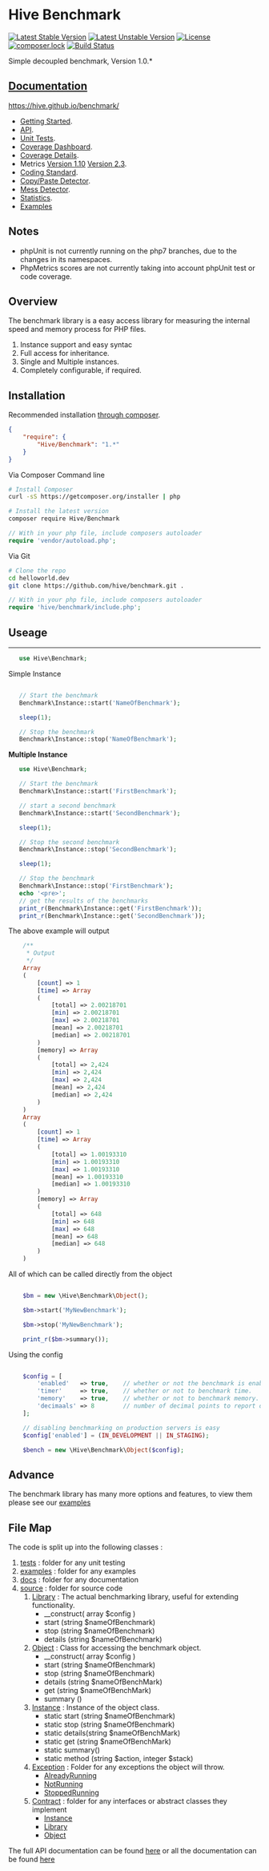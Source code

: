 # Hive Benchmark
[![Latest Stable Version](https://poser.pugx.org/hive/benchmark/v/stable?format=flat-square)](https://packagist.org/packages/hive/benchmark)
[![Latest Unstable Version](https://poser.pugx.org/hive/benchmark/v/unstable?format=flat-square)](https://packagist.org/packages/hive/benchmark)
[![License](https://poser.pugx.org/hive/benchmark/license?format=flat-square)](https://packagist.org/packages/hive/benchmark)
[![composer.lock](https://poser.pugx.org/hive/benchmark/composerlock?format=flat-square)](https://packagist.org/packages/hive/benchmark)
[![Build Status](https://img.shields.io/travis/hive/benchmark/1.0.1.3.svg?style=flat-square)](https://travis-ci.org/hive/benchmark)


Simple decoupled benchmark, Version 1.0.*


## [Documentation](https://hive.github.io/benchmark/)

https://hive.github.io/benchmark/

 * [Getting Started](https://hive.github.io/benchmark/).
 * [API](https://hive.github.io/benchmark/html/phpdox/index.xhtml).
 * [Unit Tests](https://hive.github.io/benchmark/html/phpunit/index.html).
 * [Coverage Dashboard](https://hive.github.io/benchmark/html/coverage/dashboard.html).
 * [Coverage Details](https://hive.github.io/benchmark/html/coverage/index.html).
 * Metrics [Version 1.10](https://hive.github.io/benchmark/html/phpmetrics1/index.html) [Version 2.3](https://hive.github.io/benchmark/html/phpmetrics2/index.html).
 * [Coding Standard](https://hive.github.io/benchmark/html/codesniffer/index.html).
 * [Copy/Paste Detector](https://hive.github.io/benchmark/html/phpcpd/index.html).
 * [Mess Detector](https://hive.github.io/benchmark/html/phpmd/index.html).
 * [Statistics](https://hive.github.io/benchmark/html/phploc/index.html).
 * [Examples](https://github.com/hive/benchmark/tree/master/examples)

## Notes

 * phpUnit is not currently running on the php7 branches, due to the changes in its namespaces.
 * PhpMetrics scores are not currently taking into account phpUnit test or code coverage.
 
## Overview

 The benchmark library is a easy access library for measuring the internal speed and memory process for PHP files. 
 
 1. Instance support and easy syntac
 2. Full access for inheritance.
 3. Single and Multiple instances.
 4. Completely configurable, if required. 
 

## Installation

Recommended installation [through composer](http://getcomposer.org).

```JSON
{
    "require": {
        "Hive/Benchmark": "1.*"
    }
}
```

Via Composer Command line

```bash
# Install Composer
curl -sS https://getcomposer.org/installer | php

# Install the latest version
composer require Hive/Benchmark

```

```php
// With in your php file, include composers autoloader
require 'vendor/autoload.php';
```

Via Git

```bash
# Clone the repo
cd helloworld.dev
git clone https://github.com/hive/benchmark.git .
```

```php
// With in your php file, include composers autoloader
require 'hive/benchmark/include.php';
```

## Useage
-------
 ```php
    use Hive\Benchmark;
 ```

 Simple Instance
 ```php

    // Start the benchmark
    Benchmark\Instance::start('NameOfBenchmark');

    sleep(1);

    // Stop the benchmark
    Benchmark\Instance::stop('NameOfBenchmark');

 ```

**Multiple Instance**

 ```php
    use Hive\Benchmark;

    // Start the benchmark
    Benchmark\Instance::start('FirstBenchmark');

    // start a second benchmark
    Benchmark\Instance::start('SecondBenchmark');

    sleep(1);

    // Stop the second benchmark
    Benchmark\Instance::stop('SecondBenchmark');

    sleep(1);

    // Stop the benchmark
    Benchmark\Instance::stop('FirstBenchmark');
    echo '<pre>';
    // get the results of the benchmarks
    print_r(Benchmark\Instance::get('FirstBenchmark'));
    print_r(Benchmark\Instance::get('SecondBenchmark'));
```

The above example will output

```php
    /**
     * Output
     */
    Array
    (
        [count] => 1
        [time] => Array
        (
            [total] => 2.00218701
            [min] => 2.00218701
            [max] => 2.00218701
            [mean] => 2.00218701
            [median] => 2.00218701
        )
        [memory] => Array
        (
            [total] => 2,424
            [min] => 2,424
            [max] => 2,424
            [mean] => 2,424
            [median] => 2,424
        )
    )
    Array
    (
        [count] => 1
        [time] => Array
        (
            [total] => 1.00193310
            [min] => 1.00193310
            [max] => 1.00193310
            [mean] => 1.00193310
            [median] => 1.00193310
        )
        [memory] => Array
        (
            [total] => 648
            [min] => 648
            [max] => 648
            [mean] => 648
            [median] => 648
        )
    )

 ```


All of which can be called directly from the object

```php

    $bm = new \Hive\Benchmark\Object();

    $bm->start('MyNewBenchmark');

    $bm->stop('MyNewBenchmark');

    print_r($bm->summary());

```


Using the config

```php

    $config = [
        'enabled'   => true,    // whether or not the benchmark is enabled.
        'timer'     => true,    // whether or not to benchmark time.
        'memory'    => true,    // whether or not to benchmark memory.
        'decimaals' => 8        // number of decimal points to report on
    ];

    // disabling benchmarking on production servers is easy
    $config['enabled'] = (IN_DEVELOPMENT || IN_STAGING);

    $bench = new \Hive\Benchmark\Object($config);

```

## Advance

The benchmark library has many more options and features, to view them please see our [examples](https://github.com/hive/benchmark/tree/master/examples)


## File Map

The code is split up into the following classes :

1. [tests](tests) : folder for any unit testing
2. [examples](examples) : folder for any examples
3. [docs](docs) : folder for any documentation
4. [source](source) : folder for source code
    1. [Library](source/Library.php) : The actual benchmarking library, useful for extending functionality.
        *  __construct( array $config )
        *  start         (string $nameOfBenchmark)
        * stop          (string $nameOfBenchmark)
        * details       (string $nameOfBenchmark)
    2. [Object](source/Object.php) : Class for accessing the benchmark object.
        * __construct( array $config )
        * start         (string $nameOfBenchmark)
        * stop          (string $nameOfBenchmark)
        * details       (string $nameOfBenchMark)
        * get           (string $nameOfBenchMark)
        * summary       ()
    3. [Instance](source/Instance.php) : Instance of the object class.
        * static start  (string $nameOfBenchmark)
        * static stop   (string $nameOfBenchmark)
        * static details(string $nameOfBenchMark)
        * static get    (string $nameOfBenchMark)
        * static summary()
        * static method (string $action, integer $stack)
    4. [Exception](source/Exception) : Folder for any exceptions the object will throw.
        * [AlreadyRunning](source/Exception/AlreadyRunning.php)
        * [NotRunning](source/Exception/NotRunning.php)
        * [StoppedRunning](source/Exception/StoppedRunning.php)
    5. [Contract](source/Contract) : folder for any interfaces or abstract classes they implement
        * [Instance](source/Contract/Instance.php)
        * [Library](source/Contract/Library.php)
        * [Object](source/Contract/Object.php)

The full API documentation can be found [here](https://hive.github.io/benchmark/html/phpdox/index.xhtml) or all the documentation can be found [here](https://hive.github.io/benchmark/)
